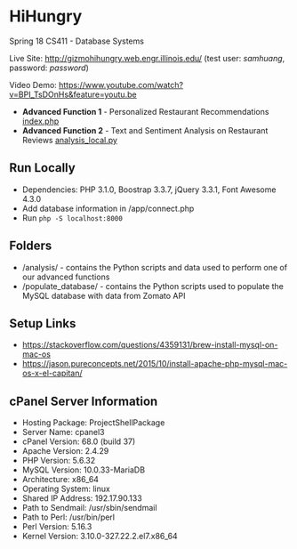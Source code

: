 # HiHungry
Spring 18 CS411 - Database Systems

Live Site: http://gizmohihungry.web.engr.illinois.edu/ (test user: *samhuang*, password: *password*)

Video Demo: https://www.youtube.com/watch?v=BPI_TsDOnHs&feature=youtu.be

- **Advanced Function 1** - Personalized Restaurant Recommendations [index.php](index.php)
- **Advanced Function 2** - Text and Sentiment Analysis on Restaurant Reviews [analysis_local.py](analysis/analysis_local.py)

## Run Locally
- Dependencies: PHP 3.1.0, Boostrap 3.3.7, jQuery 3.3.1, Font Awesome 4.3.0
- Add database information in /app/connect.php
- Run `php -S localhost:8000`

## Folders
- /analysis/ - contains the Python scripts and data used to perform one of our advanced functions
- /populate_database/ - contains the Python scripts used to populate the MySQL database with data from Zomato API

## Setup Links
- https://stackoverflow.com/questions/4359131/brew-install-mysql-on-mac-os
- https://jason.pureconcepts.net/2015/10/install-apache-php-mysql-mac-os-x-el-capitan/

## cPanel Server Information
- Hosting Package: ProjectShellPackage
- Server Name:	cpanel3
- cPanel Version:	68.0 (build 37)
- Apache Version:	2.4.29
- PHP Version:	5.6.32
- MySQL Version:	10.0.33-MariaDB
- Architecture:	x86_64
- Operating System:	linux
- Shared IP Address:	192.17.90.133
- Path to Sendmail:	/usr/sbin/sendmail
- Path to Perl:	/usr/bin/perl
- Perl Version:	5.16.3
- Kernel Version:	3.10.0-327.22.2.el7.x86_64
